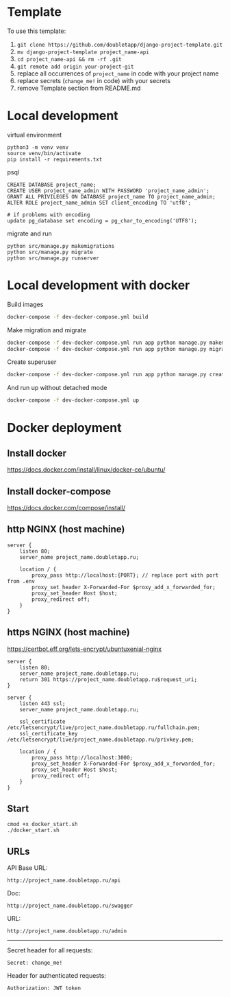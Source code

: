 # Template
To use this template:
1. `git clone https://github.com/doubletapp/django-project-template.git`
2. `mv django-project-template project_name-api`
3. `cd project_name-api && rm -rf .git`
4. `git remote add origin your-project-git`
5. replace all occurrences of `project_name` in code with your project name
6. replace secrets (`change_me!` in code) with your secrets
7. remove Template section from README.md


# Local development
virtual environment
```
python3 -m venv venv
source venv/bin/activate
pip install -r requirements.txt
```

psql
```
CREATE DATABASE project_name;
CREATE USER project_name_admin WITH PASSWORD 'project_name_admin';
GRANT ALL PRIVILEGES ON DATABASE project_name TO project_name_admin;
ALTER ROLE project_name_admin SET client_encoding TO 'utf8';

# if problems with encoding
update pg_database set encoding = pg_char_to_encoding('UTF8');
```

migrate and run
```
python src/manage.py makemigrations
python src/manage.py migrate
python src/manage.py runserver
```

# Local development with docker

Build images
```bash
docker-compose -f dev-docker-compose.yml build
```
Make migration and migrate
```bash
docker-compose -f dev-docker-compose.yml run app python manage.py makemigrations
docker-compose -f dev-docker-compose.yml run app python manage.py migrate
```
Create superuser
```bash
docker-compose -f dev-docker-compose.yml run app python manage.py createsuperuser
```
And run up without detached mode
```bash
docker-compose -f dev-docker-compose.yml up
```

# Docker deployment
## Install docker
https://docs.docker.com/install/linux/docker-ce/ubuntu/

## Install docker-compose
https://docs.docker.com/compose/install/

## http NGINX (host machine)
```
server {
    listen 80;
    server_name project_name.doubletapp.ru;

    location / {
        proxy_pass http://localhost:{PORT}; // replace port with port from .env
        proxy_set_header X-Forwarded-For $proxy_add_x_forwarded_for;
        proxy_set_header Host $host;
        proxy_redirect off;
    }
}
```

## https NGINX (host machine)
https://certbot.eff.org/lets-encrypt/ubuntuxenial-nginx
```
server {
    listen 80;
    server_name project_name.doubletapp.ru;
    return 301 https://project_name.doubletapp.ru$request_uri;
}

server {
    listen 443 ssl;
    server_name project_name.doubletapp.ru;

    ssl_certificate /etc/letsencrypt/live/project_name.doubletapp.ru/fullchain.pem;
    ssl_certificate_key /etc/letsencrypt/live/project_name.doubletapp.ru/privkey.pem;

    location / {
        proxy_pass http://localhost:3000;
        proxy_set_header X-Forwarded-For $proxy_add_x_forwarded_for;
        proxy_set_header Host $host;
        proxy_redirect off;
    }
}
```

## Start
```
cmod +x docker_start.sh
./docker_start.sh
```

## URLs
API Base URL:
```
http://project_name.doubletapp.ru/api
```
Doc:
```
http://project_name.doubletapp.ru/swagger
```
URL:
```
http://project_name.doubletapp.ru/admin
```
---
Secret header for all requests:
```
Secret: change_me!
```
Header for authenticated requests:
```
Authorization: JWT token
```
